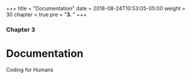 +++
title = "Documentation"
date = 2018-08-24T10:53:05-05:00
weight = 30
chapter = true
pre = "<b>3. </b>"
+++

### Chapter 3

# Documentation

Coding for Humans
